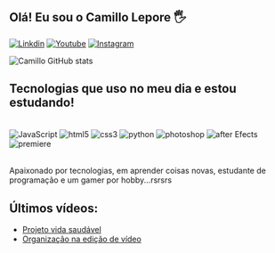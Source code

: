 ## Olá! Eu sou o Camillo Lepore 🖐️

[![Linkdin](https://img.shields.io/badge/LinkedIn-0077B5?style=for-the-badge&logo=linkedin&logoColor=white)](https://www.linkedin.com/in/camillo-lepore-243346131/)
[![Youtube](https://img.shields.io/badge/YouTube-FF0000?style=for-the-badge&logo=youtube&logoColor=white)](https://www.youtube.com/channel/UCQcAzopvY5_2WeGrGTTu4vg/)
[![Instagram](https://img.shields.io/badge/Instagram-E4405F?style=for-the-badge&logo=instagram&logoColor=white)](https://www.instagram.com/camillolepore/)

![Camillo GitHub stats](https://github-readme-stats.vercel.app/api?username=camillolepore&show_icons=true&theme=dracula)

## Tecnologias que uso no meu dia e estou estudando!

<div style="display: inline_block"></br>
<img align="center" alt="JavaScript" src="https://img.shields.io/badge/JavaScript-323330?style=for-the-badge&logo=javascript&logoColor=F7DF1E" />
<img align="center" alt="html5" src="https://img.shields.io/badge/HTML5-E34F26?style=for-the-badge&logo=html5&logoColor=white" />
<img align="center" alt="css3" src="https://img.shields.io/badge/CSS3-1572B6?style=for-the-badge&logo=css3&logoColor=white" />
<img align="center" alt="python" src="https://img.shields.io/badge/Python-14354C?style=for-the-badge&logo=python&logoColor=white" />
<img align="center" alt="photoshop" src="https://aleen42.github.io/badges/src/photoshop.svg" />
<img align="center" alt="after Efects" src="https://aleen42.github.io/badges/src/after_effects.svg" />
<img align="center" alt="premiere" src="https://aleen42.github.io/badges/src/premiere.svg" />
</div><br/>


Apaixonado por tecnologias, em aprender coisas novas, estudante de programação e um gamer por hobby...rsrsrs

## Últimos vídeos:

- [Projeto vida saudável](https://www.youtube.com/watch?v=0l6TmdiZ5aA)
- [Organização na edição de vídeo](https://www.youtube.com/watch?v=0YP8PvqoPuw)
